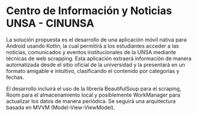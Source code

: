 # Centro de Información y Noticias UNSA - CINUNSA
La solución propuesta es el desarrollo de una aplicación móvil nativa para Android usando Kotlin, la cual permitirá a los estudiantes acceder a las noticias, comunicados y eventos institucionales de la UNSA mediante técnicas de web scrapping. Esta aplicación extraerá información de manera automatizada desde el sitio oficial de la universidad y la presentará en un formato amigable e intuitivo, clasificando el contenido por categorías y fechas.

El desarrollo incluirá el uso de la librería BeautifulSoup para el scraping, Room para el almacenamiento local y posiblemente WorkManager para actualizar los datos de manera periódica. Se seguirá una arquitectura basada en MVVM (Model-View-ViewModel).
